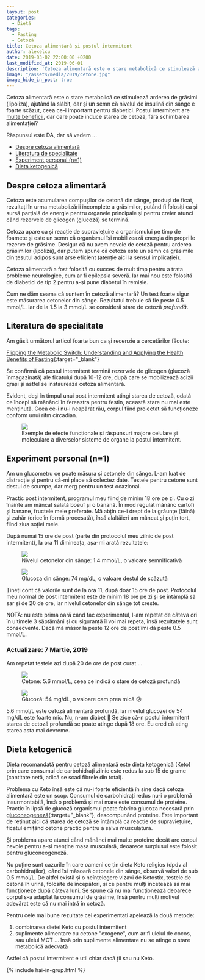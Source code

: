 ```yaml
---
layout: post
categories:
  - Dietă
tags:
  - Fasting
  - Cetoză
title: Cetoza alimentară și postul intermitent
author: alexelcu
date: 2019-03-02 22:00:00 +0200
last_modified_at: 2019-06-01
description: 'Cetoza alimentară este o stare metabolică ce stimulează arderea de grăsimi (lipoliza), ajutând la slăbit, dar și un semn că nivelul de insulină din sânge e foarte scăzut, ceea ce-i important pentru diabetici. Postul intermitent are multe beneficii, dar oare poate induce starea de cetoză, fără schimbarea alimentației?'
image: "/assets/media/2019/cetone.jpg"
image_hide_in_post: true
---
```


<p class="intro">
  Cetoza alimentară este o stare metabolică ce stimulează arderea de grăsimi (lipoliza), ajutând la slăbit, dar și un semn că nivelul de insulină din sânge e foarte scăzut, ceea ce-i important pentru diabetici. Postul intermitent are <a href="/2019/02/20/postul-intermitent/#beneficii">multe beneficii</a>, dar oare poate induce starea de cetoză, fără schimbarea alimentației?
</p>

<p class="intro">Răspunsul este DA, dar să vedem ...</p>

- [Despre cetoza alimentară](#despre-cetoza-alimentară)
- [Literatura de specialitate](#literatura-de-specialitate)
- [Experiment personal (n=1)](#experiment-personal-n1)
- [Dieta ketogenică](#dieta-ketogenică)

## Despre cetoza alimentară

Cetoza este acumularea compușilor de cetonă din sânge, produși de ficat, rezultați în urma metabolizării incomplete a grăsimilor, putând fi folosiți ca și sursă parțială de energie pentru organele principale și pentru creier atunci când rezervele de glicogen (glucoză) se termină.

Cetoza apare ca și reacție de supraviețuire a organismului pe timp de foamete și este un semn că organismul își mobilizează energia din propriile rezerve de grăsime. Desigur că nu avem nevoie de cetoză pentru arderea grăsimilor (lipoliză), dar putem spune că cetoza este un semn că grăsimile din țesutul adipos sunt arse eficient (atenție aici la sensul implicației).

Cetoza alimentară a fost folosită cu succes de mult timp pentru a trata probleme neurologice, cum ar fi epilepsia severă. Iar mai nou este folosită de diabetici de tip 2 pentru a-și pune diabetul în remisie.

Cum ne dăm seama că suntem în cetoză alimentară? Un test foarte sigur este măsurarea cetonelor din sânge. Rezultatul trebuie să fie peste 0.5 mmol/L. Iar de la 1.5 la 3 mmol/L se consideră stare de cetoză *profundă*.

## Literatura de specialitate

Am găsit următorul articol foarte bun ca și recenzie a cercetărilor făcute:

[Flipping the Metabolic Switch: Understanding and Applying the Health Benefits of Fasting](https://onlinelibrary.wiley.com/doi/full/10.1002/oby.22065){:target="_blank"}

Se confirmă că postul intermitent termină rezervele de glicogen (glucoză înmagazinată) ale ficatului după 10-12 ore, după care se mobilizează acizii grași și astfel se instaurează cetoza alimentară.

Evident, deși în timpul unui post intermitent atingi starea de cetoză, odată ce începi să mănânci în fereastra pentru festin, această stare nu mai este menținută. Ceea ce-i nu-i neapărat rău, corpul fiind proiectat să funcționeze conform unui ritm circadian.

<figure>
  <img src="{{ site.baseurl }}/assets/media/2019/cetoza-diagrama.jpg" />
  <figcaption>
    Exemple de efecte funcționale și răspunsuri majore celulare și moleculare a diverselor sisteme de organe la postul intermitent.
  </figcaption>
</figure>

## Experiment personal (n=1)

Am un glucometru ce poate măsura și cetonele din sânge. L-am luat de distracție și pentru că-mi place să colectez date. Testele pentru cetone sunt destul de scumpe, dar merg pentru un test ocazional.

Practic post intermitent, programul meu fiind de minim 18 ore pe zi. Cu o zi înainte am mâncat salată boeuf și o banană. În mod regulat mănânc cartofi și banane, fructele mele preferate. Mă abțin ce-i drept de la grăunțe (făină) și zahăr (orice în formă procesată), însă alaltăieri am mâncat și puțin tort, fiind ziua soției mele.

După numai 15 ore de post (parte din protocolul meu zilnic de post intermitent), la ora 11 dimineața, așa-mi arată rezultatele:

<figure>
  <img src="{{ site.baseurl }}/assets/media/2019/cetone.jpg" />
  <figcaption>
    Nivelul cetonelor din sânge: 1.4 mmol/L, o valoare semnificativă
  </figcaption>
</figure>

<figure>
  <img src="{{ site.baseurl }}/assets/media/2019/glucoza.jpg" />
  <figcaption>
    Glucoza din sânge: 74 mg/dL, o valoare destul de scăzută
  </figcaption>
</figure>

Țineți cont că valorile sunt de la ora 11, după doar 15 ore de post. Protocolul meu normal de post intermitent este de minim 18 ore pe zi și se întâmplă să sar și de 20 de ore, iar nivelul cetonelor din sânge tot crește.

NOTĂ: nu este prima oară când fac experimentul, l-am repetat de câteva ori în ultimele 3 săptămâni și cu siguranță îl voi mai repeta, însă rezultatele sunt consecvente. Dacă mă măsor la peste 12 ore de post îmi dă peste 0.5 mmol/L.

### Actualizare: 7 Martie, 2019

Am repetat testele azi după 20 de ore de post curat ...

<figure>
  <img src="{{ site.baseurl }}/assets/media/2019/cetone-experiment2.jpg" />
  <figcaption>
    Cetone: 5.6 mmol/L, ceea ce indică o stare de cetoză profundă
  </figcaption>
</figure>

<figure>
  <img src="{{ site.baseurl }}/assets/media/2019/glucoza-experiment2.jpg" />
  <figcaption>
    Glucoză: 54 mg/dL, o valoare cam prea mică 😕
  </figcaption>
</figure>

5.6 mmol/L este cetoză alimentară profundă, iar nivelul glucozei de 54 mg/dL este foarte mic. Nu, n-am diabet 🙂 Se zice că-n postul intermitent starea de cetoză profundă se poate atinge după 18 ore. Eu cred că ating starea asta mai devreme.

## Dieta ketogenică

Dieta recomandată pentru cetoză alimentară este dieta ketogenică (Keto) prin care consumul de carbohidrați zilnic este redus la sub 15 de grame (cantitate netă, adică se scad fibrele din total).

Problema cu Keto însă este că nu-i foarte eficientă în sine dacă cetoza alimentară este un scop. Consumul de carbohidrați redus nu-i o problemă insurmontabilă, însă o problemă și mai mare este consumul de proteine. Practic în lipsă de glucoză organismul poate fabrica glucoza necesară prin [gluconeogeneză](https://ro.wikipedia.org/wiki/Gluconeogenez%C4%83){:target="_blank"}, descompunând proteine. Este important de reținut aici că starea de cetoză se întâmplă ca reacție de supraviețuire, ficatul emițând cetone practic pentru a salva musculatura.

Și problema apare atunci când mănânci mai multe proteine decât are corpul nevoie pentru a-și menține masa musculară, deoarece surplusul este folosit pentru gluconeogeneză.

Nu puține sunt cazurile în care oameni ce țin dieta Keto religios (dpdv al carbohidraților), când își măsoară cetonele din sânge, observă valori de sub 0.5 mmol/L. De altfel există și o neînțelegere vizavi de Ketostix, testele de cetonă în urină, folosite de începători, și ce pentru mulți încetează să mai funcționeze după câteva luni. Se spune că nu mai funcționează deoarece corpul s-a adaptat la consumul de grăsime, însă pentru mulți motivul adevărat este că nu mai intră în cetoză.

Pentru cele mai bune rezultate cei experimentați apelează la două metode:

1. combinarea dietei Keto cu postul intermitent
2. suplimente alimentare cu cetone "exogene", cum ar fi uleiul de cocos, sau uleiul MCT ... însă prin suplimente alimentare nu se atinge o stare metabolică adecvată

Astfel că postul intermitent e util chiar dacă ții sau nu Keto.

{% include hai-in-grup.html %}